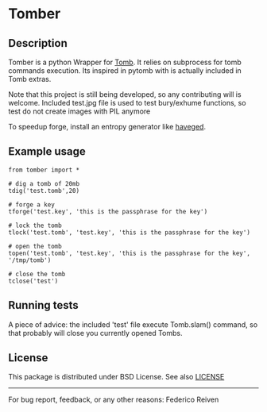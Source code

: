 Tomber
=========

Description
-----------
Tomber is a python Wrapper for [Tomb](https://github.com/dyne/Tomb).
It relies on subprocess for tomb commands execution. Its inspired in pytomb with is actually included in Tomb extras.

Note that this project is still being developed, so any contributing will is welcome.
Included test.jpg file is used to test bury/exhume functions, so test do not create images with PIL anymore

To speedup forge, install an entropy generator like [haveged](http://www.issihosts.com/haveged/).


Example usage
-------------

    from tomber import *

    # dig a tomb of 20mb
    tdig('test.tomb',20)

    # forge a key
    tforge('test.key', 'this is the passphrase for the key')

    # lock the tomb
    tlock('test.tomb', 'test.key', 'this is the passphrase for the key')

    # open the tomb
    topen('test.tomb', 'test.key', 'this is the passphrase for the key', '/tmp/tomb')

    # close the tomb
    tclose('test')

Running tests
-------------
A piece of advice: the included 'test' file execute Tomb.slam() command, so that probably will close you currently opened Tombs.


License
-------
This package is distributed under BSD License. See also [LICENSE](https://github.com/reiven/pynientos/blob/master/LICENSE)  


----------------------------------------------------------------
For bug report, feedback, or any other reasons:
Federico Reiven <reiven AT gmail DOT com>
